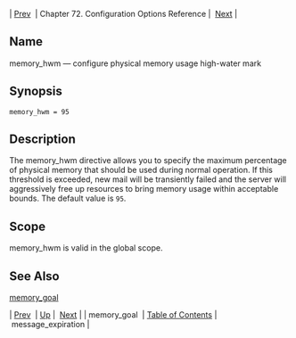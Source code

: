 | [Prev](conf.ref.memory_goal)  | Chapter 72. Configuration Options Reference |  [Next](conf.ref.message_expiration) |

<a name="conf.ref.memory_hwm"></a>
## Name

memory_hwm — configure physical memory usage high-water mark

## Synopsis

`memory_hwm = 95`

<a name="idp25518592"></a>
## Description

The memory_hwm directive allows you to specify the maximum percentage of physical memory that should be used during normal operation. If this threshold is exceeded, new mail will be transiently failed and the server will aggressively free up resources to bring memory usage within acceptable bounds. The default value is `95`.

<a name="idp25521168"></a>
## Scope

memory_hwm is valid in the global scope.

<a name="idp25522992"></a>
## See Also

[memory_goal](conf.ref.memory_goal "memory_goal")

| [Prev](conf.ref.memory_goal)  | [Up](config.options.ref) |  [Next](conf.ref.message_expiration) |
| memory_goal  | [Table of Contents](index) |  message_expiration |

